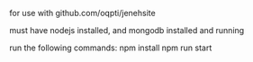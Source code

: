 for use with github.com/oqpti/jenehsite

must have nodejs installed, and mongodb installed and running

run the following commands:
  npm install
  npm run start
